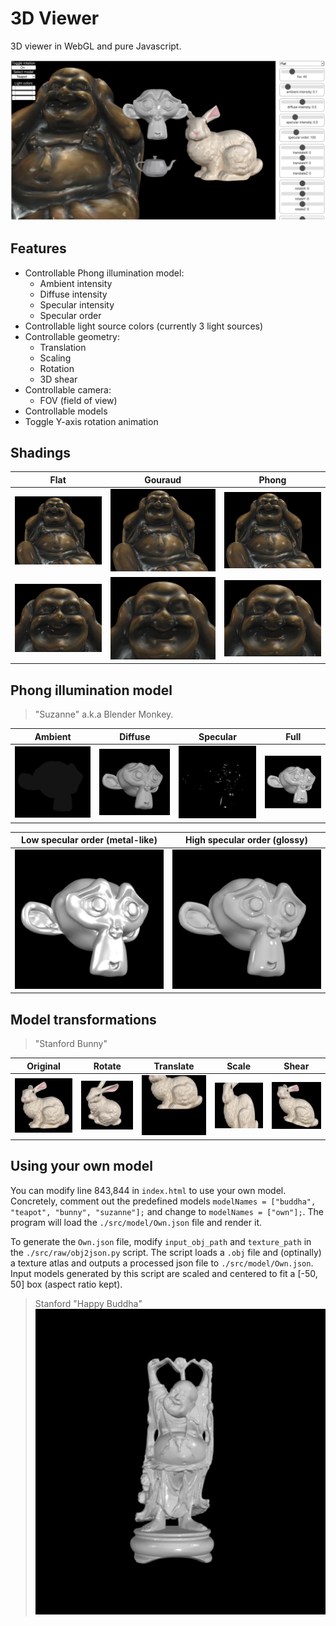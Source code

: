 # 3D Viewer

3D viewer in WebGL and pure Javascript.

![Viewer](./imgs/viewer.png)

## Features
- Controllable Phong illumination model:
    - Ambient intensity
    - Diffuse intensity
    - Specular intensity
    - Specular order
- Controllable light source colors (currently 3 light sources)
- Controllable geometry:
    - Translation
    - Scaling
    - Rotation
    - 3D shear
- Controllable camera:
    - FOV (field of view)
- Controllable models
- Toggle Y-axis rotation animation

## Shadings
|Flat|Gouraud|Phong|
|--|--|--|
|![flat](./imgs/flat.png)|![gouraud](./imgs/gouraud.png)|![phong](./imgs/phong.png)|
|![flat](./imgs/flat-close.png)|![gouraud](./imgs/gouraud-close.png)|![phong](./imgs/phong-close.png)|

## Phong illumination model
> "Suzanne" a.k.a Blender Monkey.

|Ambient|Diffuse|Specular|Full|
|--|--|--|--|
|![ambient](./imgs/ambient.png)|![diffuse](./imgs/diffuse.png)|![specular](./imgs/specular.png)|![full](./imgs/full.png)|

|Low specular order (metal-like)|High specular order (glossy)|
|--|--|
|![spec-low](./imgs/spec-low.png)|![spec-high](./imgs/spec-high.png)|

## Model transformations
> "Stanford Bunny"

|Original|Rotate|Translate|Scale|Shear|
|--|--|--|--|--|
|![orig](./imgs/orig.png)|![rotate](./imgs/rotate.png)|![translate](./imgs/translate.png)|![scale](./imgs/scale.png)|![shear](./imgs/shear.png)|

## Using your own model

You can modify line 843,844 in `index.html` to use your own model. Concretely, comment out the predefined models `modelNames = ["buddha", "teapot", "bunny", "suzanne"];` and change to `modelNames = ["own"];`. The program will load the `./src/model/Own.json` file and render it.
   
To generate the `Own.json` file, modify `input_obj_path` and `texture_path` in the `./src/raw/obj2json.py` script. The script loads a `.obj` file and (optinally) a texture atlas and outputs a processed json file to `./src/model/Own.json`. Input models generated by this script are scaled and centered to fit a [-50, 50] box (aspect ratio kept).

> Stanford "Happy Buddha"
![buddha-happy](./imgs/happy_buddha.png)



